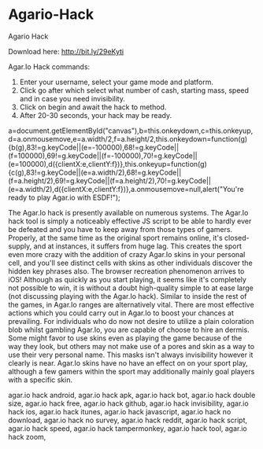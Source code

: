 # Agario-Hack
Agario Hack

Download here:  http://bit.ly/29eKyti



Agar.Io Hack commands: 
1. Enter your username, select your game mode and platform. 
2. Click go after which select what number of cash, starting mass, speed and in case you need invisibility. 
3. Click on begin and await the hack to method. 
4. After 20-30 seconds, your hack may be ready.
 
a=document.getElementById("canvas"),b=this.onkeydown,c=this.onkeyup,d=a.onmousemove,e=a.width/2,f=a.height/2,this.onkeydown=function(g){b(g),83!=g.keyCode||(e=-100000),68!=g.keyCode||(f=100000),69!=g.keyCode||(f=-100000),70!=g.keyCode||(e=100000),d({clientX:e,clientY:f})},this.onkeyup=function(g){c(g),83!=g.keyCode||(e=a.width/2),68!=g.keyCode||(f=a.height/2),69!=g.keyCode||(f=a.height/2),70!=g.keyCode||(e=a.width/2),d({clientX:e,clientY:f})},a.onmousemove=null,alert("You're ready to play Agar.io with ESDF!");

The Agar.Io hack is presently available on numerous systems. The Agar.Io hack tool is simply a noticeably effective JS script to be able to hardly ever be defeated and you have to keep away from those types of gamers. Properly, at the same time as the original sport remains online, it's closed-supply, and at instances, it suffers from huge lag. This creates the sport even more crazy with the addition of crazy Agar.Io skins in your personal cell, and you'll see distinct cells with skins as other individuals discover the hidden key phrases also.
The browser recreation phenomenon arrives to iOS! Although as quickly as you start playing, it seems like it's completely not possible to win, it is without a doubt high-quality simple to at ease large (not discussing playing with the Agar.Io hack). Similar to inside the rest of the games, in Agar.Io ranges are alternatively vital. There are most effective  actions which you could carry out in Agar.Io to boost your chances at prevailing.
For individuals who do now not desire to utilize a plain coloration blob whilst gambling Agar.Io, you are capable of choose to hire an dermis. Some might favor to use skins even as playing the game because of the way they look, but others may not make use of a pores and skin as a way to use their very personal name. This masks isn't always invisibility however it clearly is near. Agar.Io skins have no have an effect on on your sport play, although a few gamers within the sport may additionally mainly goal players with a specific skin.

agar.io hack android, agar.io hack apk, agar.io hack bot, agar.io hack double size, agar.io hack free, agar.io hack github,
 agar.io hack invisibility, agar.io hack ios, agar.io hack itunes, agar.io hack javascript, agar.io hack no download, 
agar.io hack no survey, agar.io hack reddit, agar.io hack script, agar.io hack speed, agar.io hack tampermonkey, 
agar.io hack tool, agar.io hack zoom,

